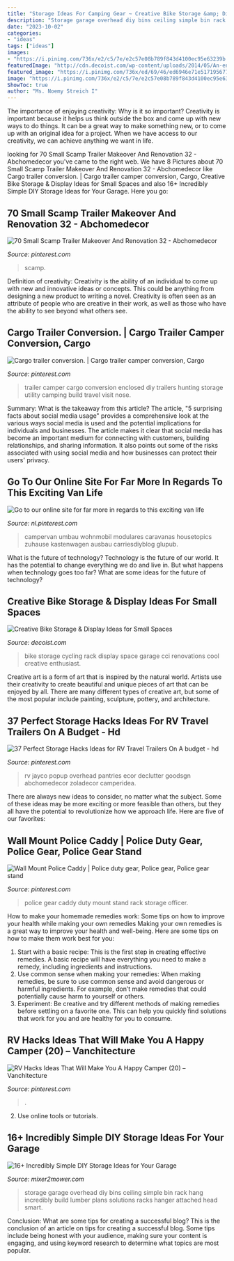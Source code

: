 ```yaml
---
title: "Storage Ideas For Camping Gear ~ Creative Bike Storage &amp; Display Ideas For Small Spaces"
description: "Storage garage overhead diy bins ceiling simple bin rack hang incredibly build lumber plans solutions racks hanger attached head smart"
date: "2023-10-02"
categories:
- "ideas"
tags: ["ideas"]
images:
- "https://i.pinimg.com/736x/e2/c5/7e/e2c57e08b789f843d4100ec95e63239b.jpg"
featuredImage: "http://cdn.decoist.com/wp-content/uploads/2014/05/An-entry-space-with-a-cool-bike-rack-for-the-cycling-enthusiast.jpg"
featured_image: "https://i.pinimg.com/736x/ed/69/46/ed6946e71e517195677a2bb4201e9e7b.jpg"
image: "https://i.pinimg.com/736x/e2/c5/7e/e2c57e08b789f843d4100ec95e63239b.jpg"
ShowToc: true
author: "Ms. Noemy Streich I"
---
```



The importance of enjoying creativity: Why is it so important?
Creativity is important because it helps us think outside the box and come up with new ways to do things. It can be a great way to make something new, or to come up with an original idea for a project. When we have access to our creativity, we can achieve anything we want in life.

	

		
looking for 70 Small Scamp Trailer Makeover And Renovation 32 - Abchomedecor you've came to the right web. We have 8 Pictures about 70 Small Scamp Trailer Makeover And Renovation 32 - Abchomedecor like Cargo trailer conversion. | Cargo trailer camper conversion, Cargo, Creative Bike Storage &amp; Display Ideas for Small Spaces and also 16+ Incredibly Simple DIY Storage Ideas for Your Garage. Here you go:
		
    
## 70 Small Scamp Trailer Makeover And Renovation 32 - Abchomedecor

<img loading=lazy src="https://i.pinimg.com/736x/ed/69/46/ed6946e71e517195677a2bb4201e9e7b.jpg" onerror="this.onerror=null;this.src='https://tse2.mm.bing.net/th?id=OIP.-NVDVznRjH96M7Mzm244awHaLh&amp;pid=15.1';" alt="70 Small Scamp Trailer Makeover And Renovation 32 - Abchomedecor">

_Source: pinterest.com_

>scamp. 

	

Definition of creativity:
Creativity is the ability of an individual to come up with new and innovative ideas or concepts. This could be anything from designing a new product to writing a novel. Creativity is often seen as an attribute of people who are creative in their work, as well as those who have the ability to see beyond what others see.

    
## Cargo Trailer Conversion. | Cargo Trailer Camper Conversion, Cargo

<img loading=lazy src="https://i.pinimg.com/736x/e2/c5/7e/e2c57e08b789f843d4100ec95e63239b.jpg" onerror="this.onerror=null;this.src='https://tse2.mm.bing.net/th?id=OIP.7rpXbPfJ5i7O6V4oFSYJDAHaJ3&amp;pid=15.1';" alt="Cargo trailer conversion. | Cargo trailer camper conversion, Cargo">

_Source: pinterest.com_

>trailer camper cargo conversion enclosed diy trailers hunting storage utility camping build travel visit nose. 

	

Summary: What is the takeaway from this article?
The article, "5 surprising facts about social media usage" provides a comprehensive look at the various ways social media is used and the potential implications for individuals and businesses. The article makes it clear that social media has become an important medium for connecting with customers, building relationships, and sharing information. It also points out some of the risks associated with using social media and how businesses can protect their users' privacy.

    
## Go To Our Online Site For Far More In Regards To This Exciting Van Life

<img loading=lazy src="https://i.pinimg.com/736x/41/bd/09/41bd09bda6813a05cabf3d02a03bd13b.jpg" onerror="this.onerror=null;this.src='https://tse2.mm.bing.net/th?id=OIP.Rae3-HhjRnE4yYx2FHepNAHaLG&amp;pid=15.1';" alt="Go to our online site for far more in regards to this exciting van life">

_Source: nl.pinterest.com_

>campervan umbau wohnmobil modulares caravanas housetopics zuhause kastenwagen ausbau carriesdiyblog glupub. 

	

What is the future of technology?
Technology is the future of our world. It has the potential to change everything we do and live in. But what happens when technology goes too far? What are some ideas for the future of technology?

    
## Creative Bike Storage &amp; Display Ideas For Small Spaces

<img loading=lazy src="http://cdn.decoist.com/wp-content/uploads/2014/05/An-entry-space-with-a-cool-bike-rack-for-the-cycling-enthusiast.jpg" onerror="this.onerror=null;this.src='https://tse1.mm.bing.net/th?id=OIP.Fp1Gsse3RELVoATQl-HEMAHaE4&amp;pid=15.1';" alt="Creative Bike Storage &amp; Display Ideas for Small Spaces">

_Source: decoist.com_

>bike storage cycling rack display space garage cci renovations cool creative enthusiast. 

	

Creative art is a form of art that is inspired by the natural world. Artists use their creativity to create beautiful and unique pieces of art that can be enjoyed by all. There are many different types of creative art, but some of the most popular include painting, sculpture, pottery, and architecture.

    
## 37 Perfect Storage Hacks Ideas For RV Travel Trailers On A Budget - Hd

<img loading=lazy src="https://i.pinimg.com/736x/36/f3/de/36f3de255e3c73306ea6f46f6351eb38.jpg" onerror="this.onerror=null;this.src='https://tse4.mm.bing.net/th?id=OIP.L3MLy-6G0eOJCk8eFAmTtAHaE7&amp;pid=15.1';" alt="37 Perfect Storage Hacks Ideas for RV Travel Trailers On A budget - hd">

_Source: pinterest.com_

>rv jayco popup overhead pantries ecor declutter goodsgn abchomedecor zoladecor camperidea. 

	

There are always new ideas to consider, no matter what the subject. Some of these ideas may be more exciting or more feasible than others, but they all have the potential to revolutionize how we approach life. Here are five of our favorites: 

    
## Wall Mount Police Caddy | Police Duty Gear, Police Gear, Police Gear Stand

<img loading=lazy src="https://i.pinimg.com/736x/bd/b7/1b/bdb71be6d743b762f1730c49be74eefd.jpg" onerror="this.onerror=null;this.src='https://tse4.mm.bing.net/th?id=OIP.67CskF80NrteJf2JzS-vqgHaJ3&amp;pid=15.1';" alt="Wall Mount Police Caddy | Police duty gear, Police gear, Police gear stand">

_Source: pinterest.com_

>police gear caddy duty mount stand rack storage officer. 

	

How to make your homemade remedies work: Some tips on how to improve your health while making your own remedies
Making your own remedies is a great way to improve your health and well-being. Here are some tips on how to make them work best for you: 
1. Start with a basic recipe: This is the first step in creating effective remedies. A basic recipe will have everything you need to make a remedy, including ingredients and instructions. 
2. Use common sense when making your remedies: When making remedies, be sure to use common sense and avoid dangerous or harmful ingredients. For example, don’t make remedies that could potentially cause harm to yourself or others. 
3. Experiment: Be creative and try different methods of making remedies before settling on a favorite one. This can help you quickly find solutions that work for you and are healthy for you to consume.

    
## RV Hacks Ideas That Will Make You A Happy Camper (20) – Vanchitecture

<img loading=lazy src="https://i.pinimg.com/736x/fc/ba/ca/fcbacaca8a8af1916f48410a66e00fed.jpg" onerror="this.onerror=null;this.src='https://tse4.mm.bing.net/th?id=OIP.ADVV9lWUlWpfBO-6I_ULigHaLD&amp;pid=15.1';" alt="RV Hacks Ideas That Will Make You A Happy Camper (20) – Vanchitecture">

_Source: pinterest.com_

>. 

	

2. Use online tools or tutorials.

    
## 16+ Incredibly Simple DIY Storage Ideas For Your Garage

<img loading=lazy src="http://media.mixer2mower.com/wp-content/uploads/2014/02/Overhead-Storage-Bins.jpg" onerror="this.onerror=null;this.src='https://tse1.mm.bing.net/th?id=OIP.0cKRYVv7yYi7ckwIl6xwqgAAAA&amp;pid=15.1';" alt="16+ Incredibly Simple DIY Storage Ideas for Your Garage">

_Source: mixer2mower.com_

>storage garage overhead diy bins ceiling simple bin rack hang incredibly build lumber plans solutions racks hanger attached head smart. 

	

Conclusion: What are some tips for creating a successful blog?
This is the conclusion of an article on tips for creating a successful blog. 
Some tips include being honest with your audience, making sure your content is engaging, and using keyword research to determine what topics are most popular.

